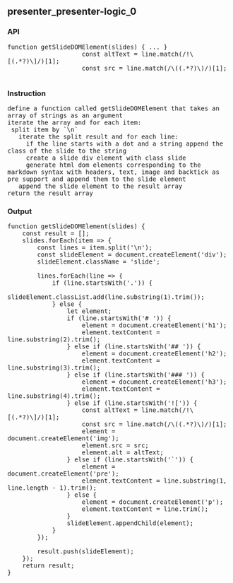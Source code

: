 ## presenter_presenter-logic_0
### API

<pre style='text-wrap: wrap'>
function getSlideDOMElement(slides) { ... }
                    const altText = line.match(/!\[(.*?)\]/)[1];
                    const src = line.match(/\((.*?)\)/)[1];

</pre>
### Instruction

<pre style='text-wrap: wrap'>
define a function called getSlideDOMElement that takes an array of strings as an argument
iterate the array and for each item:
 split item by `\n`
   iterate the split result and for each line:
     if the line starts with a dot and a string append the class of the slide to the string
     create a slide div element with class slide
     generate html dom elements corresponding to the markdown syntax with headers, text, image and backtick as pre support and append them to the slide element
   append the slide element to the result array
return the result array
</pre>
### Output

<pre style='text-wrap: wrap'>
function getSlideDOMElement(slides) {
    const result = [];
    slides.forEach(item => {
        const lines = item.split('\n');
        const slideElement = document.createElement('div');
        slideElement.className = 'slide';

        lines.forEach(line => {
            if (line.startsWith('.')) {
                slideElement.classList.add(line.substring(1).trim());
            } else {
                let element;
                if (line.startsWith('# ')) {
                    element = document.createElement('h1');
                    element.textContent = line.substring(2).trim();
                } else if (line.startsWith('## ')) {
                    element = document.createElement('h2');
                    element.textContent = line.substring(3).trim();
                } else if (line.startsWith('### ')) {
                    element = document.createElement('h3');
                    element.textContent = line.substring(4).trim();
                } else if (line.startsWith('![')) {
                    const altText = line.match(/!\[(.*?)\]/)[1];
                    const src = line.match(/\((.*?)\)/)[1];
                    element = document.createElement('img');
                    element.src = src;
                    element.alt = altText;
                } else if (line.startsWith('`')) {
                    element = document.createElement('pre');
                    element.textContent = line.substring(1, line.length - 1).trim();
                } else {
                    element = document.createElement('p');
                    element.textContent = line.trim();
                }
                slideElement.appendChild(element);
            }
        });

        result.push(slideElement);
    });
    return result;
}

</pre>
